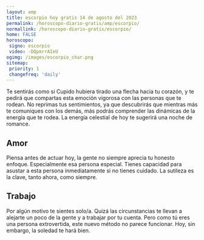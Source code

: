 ```yaml
---
layout: amp
title: escorpio hoy gratis 14 de agosto del 2023 
permalink: /horoscopo-diario-gratis/amp/escorpio/
normallink: /horoscopo-diario-gratis/escorpio/
home: FALSE
horoscopo:
 signo: escorpio
 video: -DQpmrrAIeU
ogimg: /images/escorpio_char.png
sitemap:
 priority: 1
 changefreq: 'daily'
---
```



Te sentirás como si Cupido hubiera tirado una flecha hacia tu corazón, y te pedirá que compartas esta emoción vigorosa con las personas que te rodean. No reprimas tus sentimientos, ya que descubrirás que mientras más te comuniques con los demás, más podrás comprender las dinámicas de la energía que te rodea. La energía celestial de hoy te sugerirá una noche de romance.

## Amor

Piensa antes de actuar hoy, la gente no siempre aprecia tu honesto enfoque. Especialmente esa persona especial. Tienes capacidad para asustar a esta persona inmediatamente si no tienes cuidado. La sutileza es la clave, tanto ahora, como siempre.

## Trabajo

Por algún motivo te sientes solo/a. Quizá las circunstancias te llevan a alejarte un poco de la gente y a trabajar por tu cuenta. Pero como tú eres una persona extrovertida, este nuevo método no parece funcionar. Hoy, sin embargo, la soledad te hará bien.